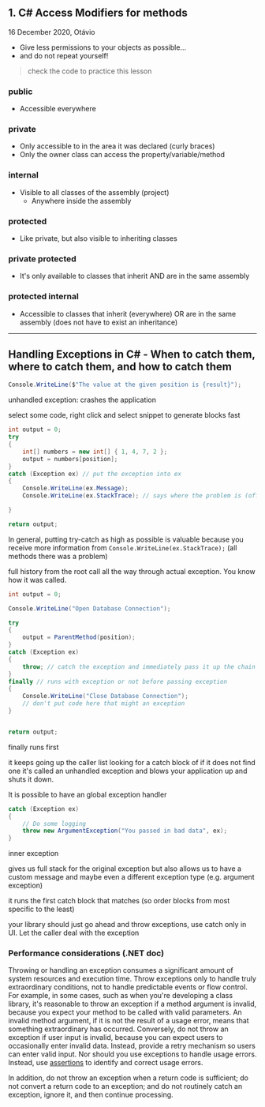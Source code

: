 ## 1. C# Access Modifiers for methods

16 December 2020, Otávio

- Give less permissions to your objects as possible...
- and do not repeat yourself!

> check the code to practice this lesson

### public

- Accessible everywhere

### private

- Only accessible to in the area it was declared (curly braces)
- Only the owner class can access the property/variable/method

### internal

- Visible to all classes of the assembly (project)
  - Anywhere inside the assembly

### protected

- Like private, but also visible to inheriting classes

### private protected

- It's only available to classes that inherit AND are in the same assembly

### protected internal

- Accessible to classes that inherit (everywhere) OR are in the same assembly (does not have to exist an inheritance)

---

## Handling Exceptions in C# - When to catch them, where to catch them, and how to catch them

```c#
Console.WriteLine($"The value at the given position is {result}");
```

unhandled exception: crashes the application

select some code, right click and select snippet to generate blocks fast

```c#
int output = 0;
try
{
    int[] numbers = new int[] { 1, 4, 7, 2 };
    output = numbers[position];
}
catch (Exception ex) // put the exception into ex
{
    Console.WriteLine(ex.Message);
    Console.WriteLine(ex.StackTrace); // says where the problem is (offending line)

}

return output;
```

In general, putting try-catch as high as possible is valuable because you receive more information from `Console.WriteLine(ex.StackTrace);` (all methods there was a problem) 

full history from the root call all the way through actual exception. You know how it was called.

```c#
int output = 0;

Console.WriteLine("Open Database Connection");

try
{
    output = ParentMethod(position);
}
catch (Exception ex)
{
    throw; // catch the exception and immediately pass it up the chain
}
finally // runs with exception or not before passing exception
{
    Console.WriteLine("Close Database Connection");
    // don't put code here that might an exception
}


return output;
```

finally runs first

it keeps going up the caller list looking for a catch block of if it does not find one it's called an unhandled exception and blows your application up and shuts it down.

It is possible to have an global exception handler

```c#
catch (Exception ex)
{
	// Do some logging
	throw new ArgumentException("You passed in bad data", ex);
}
```

inner exception

gives us full stack  for the original exception but also allows us to have a custom message and maybe even a different exception type (e.g. argument exception)

it runs the first catch block that matches (so order blocks from most specific to the least)

your library should just go ahead and throw exceptions, use catch only in UI. Let the caller deal with the exception

### Performance considerations (.NET doc)

Throwing or handling an exception consumes a significant amount of system resources and execution time. Throw exceptions only to handle truly extraordinary conditions, not to handle predictable events or flow control. For example, in some cases, such as when you're developing a class library, it's reasonable to throw an exception if a method argument is invalid, because you expect your method to be called with valid parameters. An invalid method argument, if it is not the result of a usage error, means that something extraordinary has occurred. Conversely, do not throw an exception if user input is invalid, because you can expect users to occasionally enter invalid data. Instead, provide a retry mechanism so users can enter valid input. Nor should you use exceptions to handle usage errors. Instead, use [assertions](https://docs.microsoft.com/en-us/visualstudio/debugger/assertions-in-managed-code) to identify and correct usage errors.

In addition, do not throw an exception when a return code is sufficient; do not convert a return code to an exception; and do not routinely catch an exception, ignore it, and then continue processing.